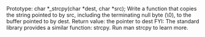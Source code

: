 Prototype: char *_strcpy(char *dest, char *src);
Write a function that copies the string pointed to by src, including the terminating null byte (\0), to the buffer pointed to by dest.
Return value: the pointer to dest
FYI: The standard library provides a similar function: strcpy. Run man strcpy to learn more.
